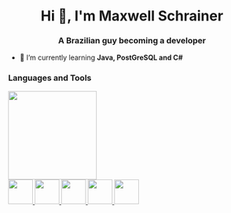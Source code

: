 <h1 align="center">Hi 👋, I'm Maxwell Schrainer</h1>
<h3 align="center">A Brazilian guy becoming a developer</h3>

- 🌱 I’m currently learning **Java, PostGreSQL and C#**

<h3 align="left">Languages and Tools</h3>

<img height="180em" src="https://github-readme-stats-git-masterrstaa-rickstaa.vercel.app/api/top-langs/?username=maxwellschrainer&layout=compact&langs_count=7&theme=dracula"/>

<div>
  <a href="https://html.spec.whatwg.org/multipage/">
  <img height="50px" src="https://cdn.jsdelivr.net/gh/devicons/devicon@latest/icons/html5/html5-original.svg" />
  </a>
  <a href="https://www.w3.org/Style/CSS/">
  <img height="50px" src="https://cdn.jsdelivr.net/gh/devicons/devicon@latest/icons/css3/css3-original.svg" />
  </a>
  <a href="https://www.oracle.com/java/">
    <img height="50px "src="https://cdn.jsdelivr.net/gh/devicons/devicon@latest/icons/java/java-original.svg" />
  </a>
  <a href="https://dotnet.microsoft.com/en-us/languages/csharp">
   <img height="50px" src="https://cdn.jsdelivr.net/gh/devicons/devicon@latest/icons/csharp/csharp-original.svg" />
  </a>
  <a href="https://www.postgresql.org">
   <img height="50px" src="https://cdn.jsdelivr.net/gh/devicons/devicon@latest/icons/postgresql/postgresql-original.svg" />
  </a>
</div>

